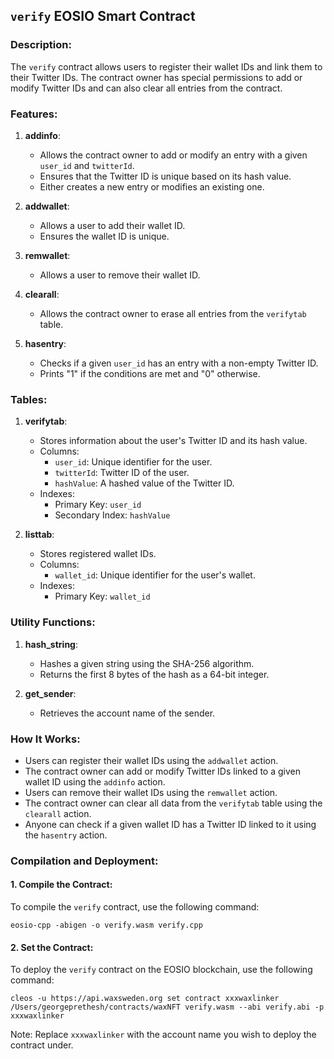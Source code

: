 ## **`verify` EOSIO Smart Contract**

### **Description**:
The `verify` contract allows users to register their wallet IDs and link them to their Twitter IDs. The contract owner has special permissions to add or modify Twitter IDs and can also clear all entries from the contract.

### **Features**:

1. **addinfo**: 
   - Allows the contract owner to add or modify an entry with a given `user_id` and `twitterId`.
   - Ensures that the Twitter ID is unique based on its hash value.
   - Either creates a new entry or modifies an existing one.

2. **addwallet**: 
   - Allows a user to add their wallet ID.
   - Ensures the wallet ID is unique.

3. **remwallet**: 
   - Allows a user to remove their wallet ID.

4. **clearall**: 
   - Allows the contract owner to erase all entries from the `verifytab` table.

5. **hasentry**: 
   - Checks if a given `user_id` has an entry with a non-empty Twitter ID.
   - Prints "1" if the conditions are met and "0" otherwise.

### **Tables**:

1. **verifytab**: 
   - Stores information about the user's Twitter ID and its hash value.
   - Columns: 
     - `user_id`: Unique identifier for the user.
     - `twitterId`: Twitter ID of the user.
     - `hashValue`: A hashed value of the Twitter ID.
   - Indexes: 
     - Primary Key: `user_id`
     - Secondary Index: `hashValue`

2. **listtab**: 
   - Stores registered wallet IDs.
   - Columns:
     - `wallet_id`: Unique identifier for the user's wallet.
   - Indexes:
     - Primary Key: `wallet_id`

### **Utility Functions**:

1. **hash_string**: 
   - Hashes a given string using the SHA-256 algorithm.
   - Returns the first 8 bytes of the hash as a 64-bit integer.

2. **get_sender**: 
   - Retrieves the account name of the sender.

### **How It Works**:

- Users can register their wallet IDs using the `addwallet` action.
- The contract owner can add or modify Twitter IDs linked to a given wallet ID using the `addinfo` action.
- Users can remove their wallet IDs using the `remwallet` action.
- The contract owner can clear all data from the `verifytab` table using the `clearall` action.
- Anyone can check if a given wallet ID has a Twitter ID linked to it using the `hasentry` action.

### **Compilation and Deployment**:

#### **1. Compile the Contract**:
To compile the `verify` contract, use the following command:
```
eosio-cpp -abigen -o verify.wasm verify.cpp
```

#### **2. Set the Contract**:
To deploy the `verify` contract on the EOSIO blockchain, use the following command:
```
cleos -u https://api.waxsweden.org set contract xxxwaxlinker /Users/georgeprethesh/contracts/waxNFT verify.wasm --abi verify.abi -p xxxwaxlinker
```
Note: Replace `xxxwaxlinker` with the account name you wish to deploy the contract under.

